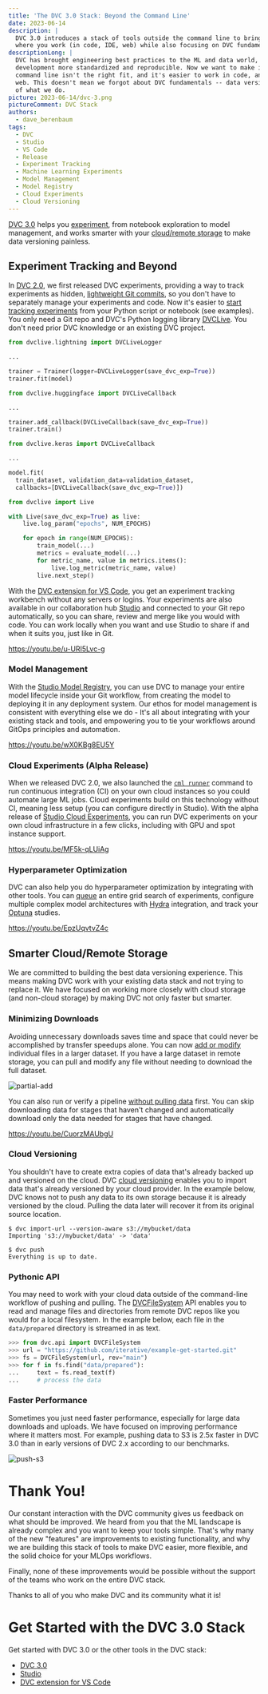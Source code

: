 ```yaml
---
title: 'The DVC 3.0 Stack: Beyond the Command Line'
date: 2023-06-14
description: |
  DVC 3.0 introduces a stack of tools outside the command line to bring it closer to
  where you work (in code, IDE, web) while also focusing on DVC fundamentals.
descriptionLong: |
  DVC has brought engineering best practices to the ML and data world, making model
  development more standardized and reproducible. Now we want to make it work when the
  command line isn't the right fit, and it's easier to work in code, an IDE, or on the
  web. This doesn't mean we forgot about DVC fundamentals -- data versioning is the core
  of what we do.
picture: 2023-06-14/dvc-3.png
pictureComment: DVC Stack
authors:
  - dave_berenbaum
tags:
  - DVC
  - Studio
  - VS Code
  - Release
  - Experiment Tracking
  - Machine Learning Experiments
  - Model Management
  - Model Registry
  - Cloud Experiments
  - Cloud Versioning
---
```


[DVC 3.0] helps you [experiment](#experiment-tracking-and-beyond), from notebook
exploration to model management, and works smarter with your
[cloud/remote storage](#smarter-cloudremote-storage) to make data versioning
painless.

## Experiment Tracking and Beyond

In [DVC 2.0], we first released DVC experiments, providing a way to track
experiments as hidden, [lightweight Git commits], so you don't have to
separately manage your experiments and code. Now it's easier to [start tracking
experiments] from your Python script or notebook (see examples). You only need a
Git repo and DVC's Python logging library [DVCLive]. You don't need prior DVC
knowledge or an existing DVC project.

<toggle>

<tab title="Pytorch Lightning">

```python
from dvclive.lightning import DVCLiveLogger

...

trainer = Trainer(logger=DVCLiveLogger(save_dvc_exp=True))
trainer.fit(model)
```

</tab>

<tab title="Hugging Face">

```python
from dvclive.huggingface import DVCLiveCallback

...

trainer.add_callback(DVCLiveCallback(save_dvc_exp=True))
trainer.train()
```

</tab>

<tab title="Keras">

```python
from dvclive.keras import DVCLiveCallback

...

model.fit(
  train_dataset, validation_data=validation_dataset,
  callbacks=[DVCLiveCallback(save_dvc_exp=True)])
```

</tab>

<tab title="General Python API">

```python
from dvclive import Live

with Live(save_dvc_exp=True) as live:
    live.log_param("epochs", NUM_EPOCHS)

    for epoch in range(NUM_EPOCHS):
        train_model(...)
        metrics = evaluate_model(...)
        for metric_name, value in metrics.items():
            live.log_metric(metric_name, value)
        live.next_step()
```

</tab>

</toggle>

With the [DVC extension for VS Code], you get an experiment tracking workbench
without any servers or logins. Your experiments are also available in our
collaboration hub [Studio] and connected to your Git repo automatically, so you
can share, review and merge like you would with code. You can work locally when
you want and use Studio to share if and when it suits you, just like in Git.

https://youtu.be/u-URI5Lvc-g

### Model Management

With the [Studio Model Registry], you can use DVC to manage your entire model
lifecycle inside your Git workflow, from creating the model to deploying it in
any deployment system. Our ethos for model management is consistent with
everything else we do - It's all about integrating with your existing stack and
tools, and empowering you to tie your workflows around GitOps principles and
automation.

https://youtu.be/wX0KBg8EU5Y

### Cloud Experiments (Alpha Release)

When we released DVC 2.0, we also launched the [`cml runner`][cml runner]
command to run continuous integration (CI) on your own cloud instances so you
could automate large ML jobs. Cloud experiments build on this technology without
CI, meaning less setup (you can configure directly in Studio). With the alpha
release of [Studio Cloud Experiments], you can run DVC experiments on your own
cloud infrastructure in a few clicks, including with GPU and spot instance
support.

https://youtu.be/MF5k-qLUiAg

### Hyperparameter Optimization

DVC can also help you do hyperparameter optimization by integrating with other
tools. You can [queue] an entire grid search of experiments, configure multiple
complex model architectures with [Hydra] integration, and track your [Optuna]
studies.

https://youtu.be/EpzUqvtvZ4c

## Smarter Cloud/Remote Storage

We are committed to building the best data versioning experience. This means
making DVC work with your existing data stack and not trying to replace it. We
have focused on working more closely with cloud storage (and non-cloud storage)
by making DVC not only faster but smarter.

### Minimizing Downloads

Avoiding unnecessary downloads saves time and space that could never be
accomplished by transfer speedups alone. You can now [add or modify] individual
files in a larger dataset. If you have a large dataset in remote storage, you
can pull and modify any file without needing to download the full dataset.

![partial-add](../uploads/images/2023-06-14/dvc-part-update.gif 'Add or modify files in a dataset.')

You can also run or verify a pipeline [without pulling data] first. You can skip
downloading data for stages that haven't changed and automatically download only
the data needed for stages that have changed.

https://youtu.be/CuorzMAUbgU

### Cloud Versioning

You shouldn't have to create extra copies of data that's already backed up and
versioned on the cloud. DVC [cloud versioning] enables you to import data that's
already versioned by your cloud provider. In the example below, DVC knows not to
push any data to its own storage because it is already versioned by the cloud.
Pulling the data later will recover it from its original source location.

```cli
$ dvc import-url --version-aware s3://mybucket/data
Importing 's3://mybucket/data' -> 'data'

$ dvc push
Everything is up to date.
```

### Pythonic API

You may need to work with your cloud data outside of the command-line workflow
of pushing and pulling. The [DVCFileSystem] API enables you to read and manage
files and directories from remote DVC repos like you would for a local
filesystem. In the example below, each file in the `data/prepared` directory is
streamed in as text.

```python
>>> from dvc.api import DVCFileSystem
>>> url = "https://github.com/iterative/example-get-started.git"
>>> fs = DVCFileSystem(url, rev="main")
>>> for f in fs.find("data/prepared"):
...     text = fs.read_text(f)
...     # process the data
```

### Faster Performance

Sometimes you just need faster performance, especially for large data downloads
and uploads. We have focused on improving performance where it matters most. For
example, pushing data to S3 is 2.5x faster in DVC 3.0 than in early versions of
DVC 2.x according to our benchmarks.

![push-s3](../uploads/images/2023-06-14/dvc-push-s3.png 'Time to push to S3.')

# Thank You!

Our constant interaction with the DVC community gives us feedback on what should
be improved. We heard from you that the ML landscape is already complex and you
want to keep your tools simple. That's why many of the new "features" are
improvements to existing functionality, and why we are building this stack of
tools to make DVC easier, more flexible, and the solid choice for your MLOps
workflows.

Finally, none of these improvements would be possible without the support of the
teams who work on the entire DVC stack.

Thanks to all of you who make DVC and its community what it is!

# Get Started with the DVC 3.0 Stack

Get started with DVC 3.0 or the other tools in the DVC stack:

- [DVC 3.0]
- [Studio]
- [DVC extension for VS Code]

[dvc 3.0]: https://dvc.org/doc/install
[lightweight git commits]: https://iterative.ai/blog/experiment-refs
[dvc 2.0]: https://iterative.ai/blog/dvc-2-0-release
[start tracking experiments]: https://dvc.org/doc/start/experiments
[dvclive]: https://dvc.org/doc/dvclive
[dvc extension for vs code]:
  https://marketplace.visualstudio.com/items?itemName=Iterative.dvc
[studio]: https://studio.datachain.ai
[queue]:
  https://dvc.org/doc/user-guide/experiment-management/running-experiments
[hydra]: https://dvc.org/doc/user-guide/experiment-management/hydra-composition
[optuna]: https://dvc.org/doc/dvclive/ml-frameworks/optuna
[studio model registry]: https://dvc.org/doc/studio/user-guide/model-registry
[cml runner]:
  https://iterative.ai/blog/dvc-2-0-release#new-method-to-provision-cloud-compute-in-new-cml-release
[studio cloud experiments]:
  https://dvc.org/doc/studio/user-guide/projects-and-experiments/run-experiments#cloud-experiments
[cloud versioning]:
  https://dvc.org/doc/user-guide/data-management/cloud-versioning
[add or modify]:
  https://dvc.org/doc/user-guide/data-management/modifying-large-datasets
[without pulling data]:
  https://dvc.org/doc/user-guide/pipelines/running-pipelines#pull-missing-data
[dvcfilesystem]: https://dvc.org/doc/api-reference/dvcfilesystem
[os packages]: https://dvc.org/doc/install
